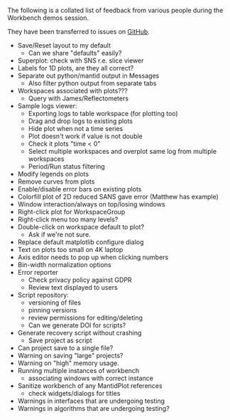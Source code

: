 The following is a collated list of feedback from various people during the Workbench demos session.

They have been transferred to issues on [GitHub](https://github.com/mantidproject/mantid/projects/9).

- Save/Reset layout to my default
  - Can we share "defaults" easily?
- Superplot: check with SNS r.e. slice viewer
- Labels for 1D plots, are they all correct?
- Separate out python/mantid output in Messages
  - Also filter python output from separate tabs
- Workspaces associated with plots???
  - Query with James/Reflectometers
- Sample logs viewer:
  - Exporting logs to table workspace (for plotting too)
  - Drag and drop logs to existing plots
  - Hide plot when not a time series
  - Plot doesn't work if value is not double
  - Check it plots "time < 0"
  - Select multiple workspaces and overplot same log from multiple workspaces
  - Period/Run status filtering
- Modify legends on plots
- Remove curves from plots
- Enable/disable error bars on existing plots
- Colorfill plot of 2D reduced SANS gave error (Matthew has example)
- Window interaction/always on top/losing windows
- Right-click plot for WorkspaceGroup
- Right-click menu too many levels?
- Double-click on workspace default to plot?
  - Ask if we're not sure.
- Replace default matplotlib configure dialog
- Text on plots too small on 4K laptop
- Axis editor needs to pop up when clicking numbers
- Bin-width normalization options
- Error reporter
  - Check privacy policy against GDPR
  - Review text displayed to users
- Script repository:
  - versioning of files
  - pinning versions
  - review permissions for editing/deleting
  - Can we generate DOI for scripts?
- Generate recovery script without crashing
  - Save project as script
- Can project save to a single file?
- Warning on saving "large" projects?
- Warning on "high" memory usage.
- Running multiple instances of workbench
  - associating windows with correct instance
- Sanitize workbench of any MantidPlot references
  - check widgets/dialogs for titles
- Warnings in interfaces that are undergoing testing
- Warnings in algorithms that are undergoing testing?


